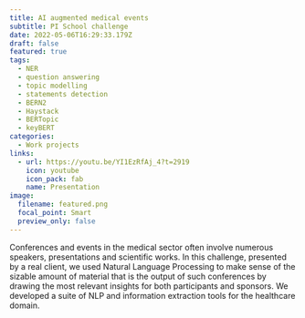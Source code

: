 ```yaml
---
title: AI augmented medical events
subtitle: PI School challenge
date: 2022-05-06T16:29:33.179Z
draft: false
featured: true
tags:
  - NER
  - question answering
  - topic modelling
  - statements detection
  - BERN2
  - Haystack
  - BERTopic
  - keyBERT
categories:
  - Work projects
links:
  - url: https://youtu.be/YI1EzRfAj_4?t=2919
    icon: youtube
    icon_pack: fab
    name: Presentation
image:
  filename: featured.png
  focal_point: Smart
  preview_only: false
---
```

Conferences and events in the medical sector often involve numerous speakers, presentations and scientific works. In this challenge, presented by a real client, we used Natural Language Processing to make sense of the sizable amount of material that is the output of such conferences by drawing the most relevant insights for both participants and sponsors. We developed a suite of NLP and information extraction tools for the healthcare domain.